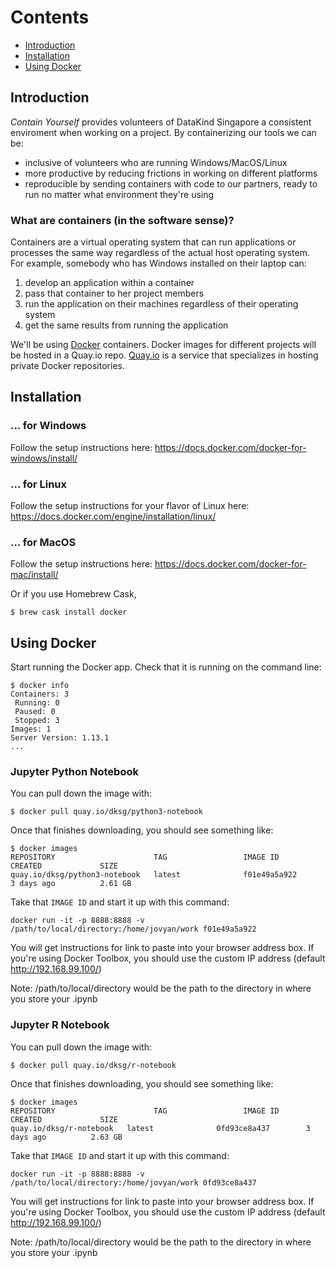 # Contents

- [Introduction](#introduction)
- [Installation](#installation)
- [Using Docker](#using-docker)

## Introduction

*Contain Yourself*  provides volunteers of DataKind Singapore a consistent enviroment when working on a project. By containerizing our tools we can be:

- inclusive of volunteers who are running Windows/MacOS/Linux
- more productive by reducing frictions in working on different platforms
- reproducible by sending containers with code to our partners, ready to run no matter what environment they're using

### What are containers (in the software sense)?

Containers are a virtual operating system that can run applications or processes the same way regardless of the actual host operating system. For example, somebody who has Windows installed on their laptop can:

1. develop an application within a container
2. pass that container to her project members
3. run the application on their machines regardless of their operating system
4. get the same results from running the application

We'll be using [Docker](https://www.docker.com/) containers. Docker images for different projects will be hosted in a Quay.io repo. [Quay.io](https://quay.io/) is a service that specializes in hosting private Docker repositories.

## Installation

### ... for Windows

Follow the setup instructions here: https://docs.docker.com/docker-for-windows/install/

### ... for Linux

Follow the setup instructions for your flavor of Linux here: https://docs.docker.com/engine/installation/linux/

### ... for MacOS

Follow the setup instructions here: https://docs.docker.com/docker-for-mac/install/

Or if you use Homebrew Cask,

```
$ brew cask install docker
```

## Using Docker

Start running the Docker app. Check that it is running on the command line:

```
$ docker info
Containers: 3
 Running: 0
 Paused: 0
 Stopped: 3
Images: 1
Server Version: 1.13.1
...
```

### Jupyter Python Notebook

You can pull down the image with:

```
$ docker pull quay.io/dksg/python3-notebook
```

Once that finishes downloading, you should see something like:

```
$ docker images
REPOSITORY                      TAG                 IMAGE ID            CREATED             SIZE
quay.io/dksg/python3-notebook   latest              f01e49a5a922        3 days ago          2.61 GB
```

Take that `IMAGE ID` and start it up with this command:

```
docker run -it -p 8888:8888 -v /path/to/local/directory:/home/jovyan/work f01e49a5a922
```

You will get instructions for link to paste into your browser address box. If you're using Docker Toolbox, you should use the custom IP address (default http://192.168.99.100/)

Note: /path/to/local/directory would be the path to the directory in where you store your .ipynb

### Jupyter R Notebook

You can pull down the image with:

```
$ docker pull quay.io/dksg/r-notebook
```

Once that finishes downloading, you should see something like:

```
$ docker images
REPOSITORY                      TAG                 IMAGE ID            CREATED             SIZE
quay.io/dksg/r-notebook   latest              0fd93ce8a437        3 days ago          2.63 GB
```

Take that `IMAGE ID` and start it up with this command:

```
docker run -it -p 8888:8888 -v /path/to/local/directory:/home/jovyan/work 0fd93ce8a437
```

You will get instructions for link to paste into your browser address box. If you're using Docker Toolbox, you should use the custom IP address (default http://192.168.99.100/)

Note: /path/to/local/directory would be the path to the directory in where you store your .ipynb
